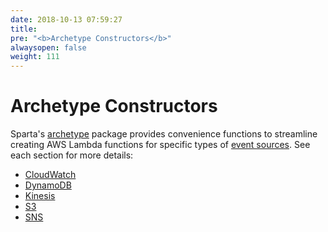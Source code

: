 ```yaml
---
date: 2018-10-13 07:59:27
title:
pre: "<b>Archetype Constructors</b>"
alwaysopen: false
weight: 111
---
```


# Archetype Constructors

Sparta's [archetype](https://godoc.org/github.com/mweagle/Sparta/archetype) package provides convenience
functions to streamline creating AWS Lambda functions for specific types of [event sources](/reference/eventsources/). See each section for
more details:

* [CloudWatch](/reference/archetypes/cloudwatch)
* [DynamoDB](/reference/archetypes/dynamodb)
* [Kinesis](/reference/archetypes/kinesis)
* [S3](/reference/archetypes/s3)
* [SNS](/reference/archetypes/sns)
